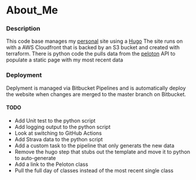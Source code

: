 # About_Me

### Description 
This code base manages my [personal](https://qgriffith.me) site using a [Hugo](https://gohugo.io/) The site runs on with a AWS Cloudfront that is backed by an S3 bucket and created with terraform. There is python code the pulls data from the [peloton](https://www.onepeloton.com/) API to populate a static page with my most recent data

### Deployment
Deplyment is managed via Bitbucket Pipelines and is automatically deploy the website when changes are merged to the master branch on Bitbucket.

#### TODO
* Add Unit test to the python script
* Add logging output to the python script
* Look at switching to GitHub Actions
* Add Strava data to the python script
* Add a custom task to the pipeline that only generats the new data
* Remove the hugo step that stubs out the template and move it to python to auto-generate
* Add a link to the Peloton class
* Pull the full day of classes instead of the most recent single class